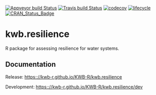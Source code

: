 [![Appveyor build Status](https://ci.appveyor.com/api/projects/status/github/KWB-R/kwb.resilience?branch=master&svg=true)](https://ci.appveyor.com/project/KWB-R/kwb-resilience/branch/master)
[![Travis build Status](https://travis-ci.org/KWB-R/kwb.resilience.svg?branch=master)](https://travis-ci.org/KWB-R/kwb.resilience)
[![codecov](https://codecov.io/github/KWB-R/kwb.resilience/branch/master/graphs/badge.svg)](https://codecov.io/github/KWB-R/kwb.resilience)
[![lifecycle](https://img.shields.io/badge/lifecycle-experimental-orange.svg)](https://www.tidyverse.org/lifecycle/#experimental)
[![CRAN_Status_Badge](https://www.r-pkg.org/badges/version/kwb.resilience)]()

# kwb.resilience

R package for assessing resilience for water systems.

## Documentation

Release: [https:://kwb-r.github.io/KWB-R/kwb.resilience](https:://kwb-r.github.io/KWB-R/kwb.resilience)

Development: [https:://kwb-r.github.io/KWB-R/kwb.resilience/dev](https:://kwb-r.github.io/KWB-R/kwb.resilience/dev)
